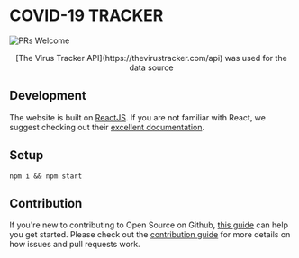 # COVID-19 TRACKER
![PRs Welcome](https://img.shields.io/badge/PRs-welcome-brightgreen.svg?style=flat-square)
<!-- <p align="center">
<img src="./pub" width="100%">
</p> -->

<p align="center">
  [The Virus Tracker API](https://thevirustracker.com/api) was used for the data source
</p>

## Development
The website is built on [ReactJS](https://reactjs.org/). If you are not familiar with React, we suggest checking out their [excellent documentation](https://reactjs.org/docs).

## Setup
```
npm i && npm start
```

## Contribution

If you're new to contributing to Open Source on Github, [this guide](https://guides.github.com/activities/contributing-to-open-source/) can help you get started. Please check out the [contribution guide](CONTRIBUTING.md) for more details on how issues and pull requests work.
